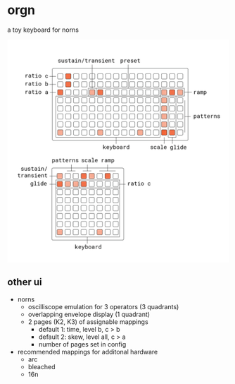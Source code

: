# orgn
a toy keyboard for norns 

![orgn docs](lib/doc/orgn.png)

## other ui

- norns
  - oscilliscope emulation for 3 operators (3 quadrants)
  - overlapping envelope display (1 quadrant)
  - 2 pages (K2, K3) of assignable mappings
    - default 1: time, level b, c > b
    - default 2: skew, level all, c > a
    - number of pages set in config
- recommended mappings for additonal hardware
  - arc
  - bleached
  - 16n

